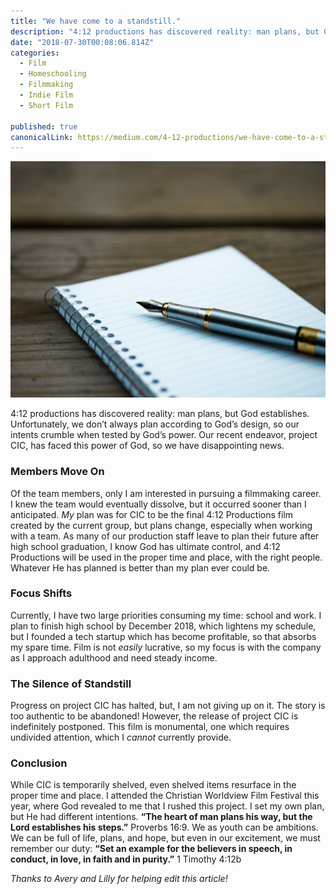 ```yaml
---
title: "We have come to a standstill."
description: "4:12 productions has discovered reality: man plans, but God establishes. Unfortunately, we don’t always plan according to God’s design, so our intents crumble when tested by God’s power. Our recent…"
date: "2018-07-30T00:08:06.814Z"
categories: 
  - Film
  - Homeschooling
  - Filmmaking
  - Indie Film
  - Short Film

published: true
canonicalLink: https://medium.com/4-12-productions/we-have-come-to-a-standstill-1429346cd9ef
---
```


![“A fountain pen on a spiral notebook” by [Aaron Burden](https://unsplash.com/@aaronburden?utm_source=medium&utm_medium=referral) on [Unsplash](https://unsplash.com?utm_source=medium&utm_medium=referral)](./asset-1)

4:12 productions has discovered reality: man plans, but God establishes. Unfortunately, we don’t always plan according to God’s design, so our intents crumble when tested by God’s power. Our recent endeavor, project CIC, has faced this power of God, so we have disappointing news.

### Members Move On

Of the team members, only I am interested in pursuing a filmmaking career. I knew the team would eventually dissolve, but it occurred sooner than I anticipated. _My_ plan was for CIC to be the final 4:12 Productions film created by the current group, but plans change, especially when working with a team. As many of our production staff leave to plan their future after high school graduation, I know God has ultimate control, and 4:12 Productions will be used in the proper time and place, with the right people. Whatever He has planned is better than my plan ever could be.

### Focus Shifts

Currently, I have two large priorities consuming my time: school and work. I plan to finish high school by December 2018, which lightens my schedule, but I founded a tech startup which has become profitable, so that absorbs my spare time. Film is not _easily_ lucrative, so my focus is with the company as I approach adulthood and need steady income.

### The Silence of Standstill

Progress on project CIC has halted, but, I am not giving up on it. The story is too authentic to be abandoned! However, the release of project CIC is indefinitely postponed. This film is monumental, one which requires undivided attention, which I _cannot_ currently provide.

### Conclusion

While CIC is temporarily shelved, even shelved items resurface in the proper time and place. I attended the Christian Worldview Film Festival this year, where God revealed to me that I rushed this project. I set my own plan, but He had different intentions. **“The heart of man plans his way, but the Lord establishes his steps.”** Proverbs 16:9. We as youth can be ambitions. We can be full of life, plans, and hope, but even in our excitement, we must remember our duty: **“Set an example for the believers in speech, in conduct, in love, in faith and in purity.”** 1 Timothy 4:12b

_Thanks to Avery and Lilly for helping edit this article!_